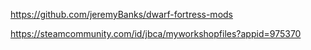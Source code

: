 https://github.com/jeremyBanks/dwarf-fortress-mods

https://steamcommunity.com/id/jbca/myworkshopfiles?appid=975370
